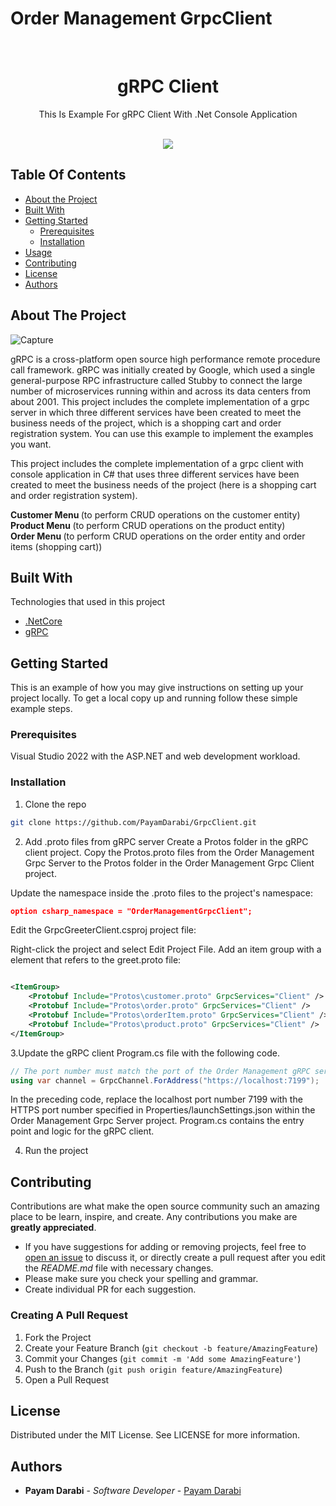 # Order Management GrpcClient
<br/>
<p align="center">
   <h1 align="center">gRPC Client</h1>
   <p align="center">
    This Is Example For gRPC Client With .Net Console Application
    <br/>
    <br/>
  </p>
  <p align="center">  
    <img  style="center" src=https://github.com/PayamDarabi/GrpcServer/assets/8627007/7c0d7308-6dbf-43f8-9f0a-61692e59cffc/>
  </p>
</p>



## Table Of Contents

* [About the Project](#about-the-project)
* [Built With](#built-with)
* [Getting Started](#getting-started)
  * [Prerequisites](#prerequisites)
  * [Installation](#installation)
* [Usage](#usage)
* [Contributing](#contributing)
* [License](#license)
* [Authors](#authors)

## About The Project

![Capture](https://github.com/PayamDarabi/GrpcClient/assets/8627007/96ef910a-c449-47c8-8873-4c9a6d387f43)

gRPC is a cross-platform open source high performance remote procedure call framework. gRPC was initially created by Google, which used a single general-purpose RPC infrastructure called Stubby to connect the large number of microservices running within and across its data centers from about 2001.
This project includes the complete implementation of a grpc server in which three different services have been created to meet the business needs of the project, which is a shopping cart and order registration system. You can use this example to implement the examples you want.

This project includes the complete implementation of a grpc client with console application in C# that uses  three different services have been created to meet the business needs of the project (here is a shopping cart and order registration system).

<b> Customer Menu </b> (to perform CRUD operations on the customer entity) </br>
<b> Product Menu </b> (to perform CRUD operations on the product entity) </br>
<b> Order Menu </b> (to perform CRUD operations on the order entity and order items (shopping cart)) </br>

## Built With

Technologies that used in this project

* [.NetCore](https://dotnet.microsoft.com/en-us/download)
* [gRPC](https://grpc.io/)

## Getting Started

This is an example of how you may give instructions on setting up your project locally.
To get a local copy up and running follow these simple example steps.

### Prerequisites

Visual Studio 2022 with the ASP.NET and web development workload.

### Installation

1. Clone the repo

```sh
git clone https://github.com/PayamDarabi/GrpcClient.git
```
2. Add .proto files from gRPC server
Create a Protos folder in the gRPC client project.
Copy the Protos\.proto files from the Order Management Grpc Server to the Protos folder in the Order Management Grpc Client project.

Update the namespace inside the .proto files to the project's namespace:
 ```JSON
 option csharp_namespace = "OrderManagementGrpcClient";
 ```
Edit the GrpcGreeterClient.csproj project file:

Right-click the project and select Edit Project File.
Add an item group with a <Protobuf> element that refers to the greet.proto file:

```XML

<ItemGroup>
	<Protobuf Include="Protos\customer.proto" GrpcServices="Client" />
	<Protobuf Include="Protos\order.proto" GrpcServices="Client" />
	<Protobuf Include="Protos\orderItem.proto" GrpcServices="Client" />
	<Protobuf Include="Protos\product.proto" GrpcServices="Client" />
</ItemGroup>
```
3.Update the gRPC client Program.cs file with the following code.

```C#
// The port number must match the port of the Order Management gRPC server.
using var channel = GrpcChannel.ForAddress("https://localhost:7199");
```
In the preceding code, replace the localhost port number 7199 with the HTTPS port number specified in Properties/launchSettings.json within the Order Management Grpc Server project.
Program.cs contains the entry point and logic for the gRPC client.

4. Run the project

## Contributing

Contributions are what make the open source community such an amazing place to be learn, inspire, and create. Any contributions you make are **greatly appreciated**.
* If you have suggestions for adding or removing projects, feel free to [open an issue](https://github.com/PayamDarabi/GrpcServer/issues/new) to discuss it, or directly create a pull request after you edit the *README.md* file with necessary changes.
* Please make sure you check your spelling and grammar.
* Create individual PR for each suggestion.
  
### Creating A Pull Request

1. Fork the Project
2. Create your Feature Branch (`git checkout -b feature/AmazingFeature`)
3. Commit your Changes (`git commit -m 'Add some AmazingFeature'`)
4. Push to the Branch (`git push origin feature/AmazingFeature`)
5. Open a Pull Request

## License
Distributed under the MIT License. See LICENSE for more information.

## Authors

* **Payam Darabi** - *Software Developer* - [Payam Darabi](https://www.linkedin.com/in/payamdarabi/)
